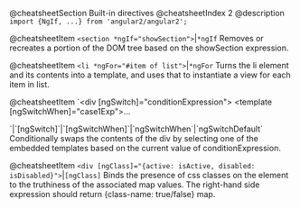 @cheatsheetSection
Built-in directives
@cheatsheetIndex 2
@description
`import {NgIf, ...} from 'angular2/angular2';`

@cheatsheetItem
`<section *ngIf="showSection">`|`*ngIf`
Removes or recreates a portion of the DOM tree based on the showSection expression.

@cheatsheetItem
`<li *ngFor="#item of list">`|`*ngFor`
Turns the li element and its contents into a template, and uses that to instantiate a view for each item in list.

@cheatsheetItem
`<div [ngSwitch]="conditionExpression">
  <template [ngSwitchWhen]="case1Exp">...</template>
  <template ngSwitchWhen="case2LiteralString">...</template>
  <template ngSwitchDefault>...</template>
</div>`|`[ngSwitch]`|`[ngSwitchWhen]`|`ngSwitchWhen`|`ngSwitchDefault`
Conditionally swaps the contents of the div by selecting one of the embedded templates based on the current value of conditionExpression.

@cheatsheetItem
`<div [ngClass]="{active: isActive, disabled: isDisabled}">`|`[ngClass]`
Binds the presence of css classes on the element to the truthiness of the associated map values. The right-hand side expression should return {class-name: true/false} map.